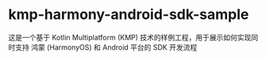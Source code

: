 # kmp-harmony-android-sdk-sample
这是一个基于 Kotlin Multiplatform (KMP) 技术的样例工程，用于展示如何实现同时支持 鸿蒙 (HarmonyOS) 和 Android 平台的 SDK 开发流程

